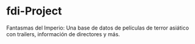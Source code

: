 # fdi-Project
Fantasmas del Imperio: Una base de datos de películas de terror asiático con trailers, información de directores y más.
